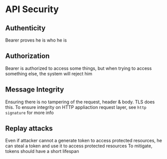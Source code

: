 # API Security

## Authenticity
Bearer proves he is who he is
## Authorization
Bearer is authorized to access some things, but when trying to access something else, the system will reject him
## Message Integrity
Ensuring there is no tampering of the request, header & body. TLS does this. To ensure integrity on HTTP appliaction request layer, see `http signature` for more info
## Replay attacks
Even if attacker cannot a generate token to access protected resources, he can steal a token and use it to access protected resources
To mitigate, tokens should have a short lifespan
